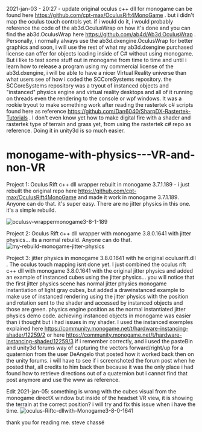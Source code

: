2021-jan-03 - 20:27 - update
original oculus c++ dll for monogame can be found here https://github.com/cpt-max/OculusRift4MonoGame . but i didn't map the oculus touch controls yet. if i would do it, i would probably reference the code of the ab3d.OculusWrap on how it's done and you can find the ab3d.OculusWrap here https://github.com/ab4d/Ab3d.OculusWrap . Personally, i normally always use the ab3d.dxengine.OculusWrap for better graphics and soon, i will use the rest of what my ab3d.dxengine purchased license can offer for objects loading inside of C# without using monogame. But i like to test some stuff out in monogame from time to time and until i learn how to release a program using my commercial license of the ab3d.dxengine, i will be able to have a nicer Virtual Reality universe than what users see of how i coded the SCCoreSystems repository. the SCCoreSystems repository was a tryout of instanced objects and "instanced" physics engine and virtual reality desktops and all of it running on threads even the rendering to the console or wpf windows. It was a rookie tryout to make something work after reading the rastertek c# scripts found here as reference https://github.com/Dan6040/SharpDX-Rastertek-Tutorials . I don't even know yet how to make digital fire with a shader and rastertek type of terrain and grass yet, from using the rastertek c# repo as reference. Doing it in unity3d is so much easier.

# monogame-with-physics---VR-and-non-VR

Project 1: Oculus Rift c++ dll wrapper rebuilt in monogame 3.7.1.189 - i just rebuilt the original repo here https://github.com/cpt-max/OculusRift4MonoGame and made it work in monogame 3.7.1.189. Anyone can do that. it's super easy. There are no jitter physics in this one. it's a simple rebuild.

<img src="https://i.ibb.co/jb7vmNV/oculusv-wrappermonogame3-8-1-189.png" alt="oculusv-wrappermonogame3-8-1-189" border="0">

Project 2: Oculus Rift c++ dll wrapper with monogame 3.8.0.1641 with jitter physics... its a normal rebuild. Anyone can do that.
<img src="https://i.ibb.co/93RMfF5/my-rebuild-monogame-jitter-physics.png" alt="my-rebuild-monogame-jitter-physics" border="0">

Project 3: jitter physics in monogame 3.8.0.1641 with he original oculusrift.dll . The oculus touch mapping isnt done yet.
I just combined the oculus rift c++ dll with monogame 3.8.0.1641 with the original jitter physics and added an example of instanced
cubes using the jitter physics... you will notice that the first jitter physics scene has normal jitter physics monogame instantiation of light gray cubes, but added a drawinstanced example to make use of instanced rendering using the jitter physics with the position and rotation sent to the shader and accessed by instanced objects and those are green.
physics engine position as the normal instantiated jitter physics demo code. achieving instanced objects in monogame was easier than i thought but i had issues in my shader. I used the instanced exemples explained here https://community.monogame.net/t/hardware-instancing-shader/12259/2 or here https://community.monogame.net/t/hardware-instancing-shader/12259/3 if i remember correctly, and i used the pasteBin and unity3d forums way of capturing the vectors forward/right/up
for a quaternion from the user DeAngelo that posted how it worked back then on the unity forums. i will have to see if i screenshoted the forum post when he posted that, all credits to him back then because it was the only place i had found how to retrieve directions out of a quaternion but i cannot find that post anymore and use the www as reference.

Edit 2021-jan-05: something is wrong with the cubes visual from the monogame directX window but inside of the headset VR view, it is showing the terrain at the correct position? i will try and fix this issue when i have the time.
<img src="https://i.ibb.co/m62dhkV/oculus-Riftc-dllwith-Monogame3-8-0-1641.png" alt="oculus-Riftc-dllwith-Monogame3-8-0-1641" border="0">

thank you for reading me.
steve chassé



